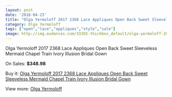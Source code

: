 ```yaml
---
layout: post
date: '2018-04-23'
title: "Olga Yermoloff 2017 2368 Lace Appliques Open Back Sweet Sleeveless Mermaid Chapel Train Ivory Illusion Bridal Gown"
category: Olga Yermoloff
tags: ["open","lace","appliques","style","sale"]
image: http://img.eudances.com/33355-thickbox_default/olga-yermoloff-2017-2368-lace-appliques-open-back-sweet-sleeveless-mermaid-chapel-train-ivory-illusion-bridal-gown.jpg
---
```

Olga Yermoloff 2017 2368 Lace Appliques Open Back Sweet Sleeveless Mermaid Chapel Train Ivory Illusion Bridal Gown

On Sales: **$348.98**
<a href="https://www.eudances.com/en/olga-yermoloff/10214-olga-yermoloff-2017-2368-lace-appliques-open-back-sweet-sleeveless-mermaid-chapel-train-ivory-illusion-bridal-gown.html"><amp-img layout="responsive" width="600" height="600" src="//img.eudances.com/33355-thickbox_default/olga-yermoloff-2017-2368-lace-appliques-open-back-sweet-sleeveless-mermaid-chapel-train-ivory-illusion-bridal-gown.jpg" alt="Olga Yermoloff 2017 2368 Lace Appliques Open Back Sweet Sleeveless Mermaid Chapel Train Ivory Illusion Bridal Gown 0" /></a>
<a href="https://www.eudances.com/en/olga-yermoloff/10214-olga-yermoloff-2017-2368-lace-appliques-open-back-sweet-sleeveless-mermaid-chapel-train-ivory-illusion-bridal-gown.html"><amp-img layout="responsive" width="600" height="600" src="//img.eudances.com/33360-thickbox_default/olga-yermoloff-2017-2368-lace-appliques-open-back-sweet-sleeveless-mermaid-chapel-train-ivory-illusion-bridal-gown.jpg" alt="Olga Yermoloff 2017 2368 Lace Appliques Open Back Sweet Sleeveless Mermaid Chapel Train Ivory Illusion Bridal Gown 1" /></a>
<a href="https://www.eudances.com/en/olga-yermoloff/10214-olga-yermoloff-2017-2368-lace-appliques-open-back-sweet-sleeveless-mermaid-chapel-train-ivory-illusion-bridal-gown.html"><amp-img layout="responsive" width="600" height="600" src="//img.eudances.com/33359-thickbox_default/olga-yermoloff-2017-2368-lace-appliques-open-back-sweet-sleeveless-mermaid-chapel-train-ivory-illusion-bridal-gown.jpg" alt="Olga Yermoloff 2017 2368 Lace Appliques Open Back Sweet Sleeveless Mermaid Chapel Train Ivory Illusion Bridal Gown 2" /></a>
<a href="https://www.eudances.com/en/olga-yermoloff/10214-olga-yermoloff-2017-2368-lace-appliques-open-back-sweet-sleeveless-mermaid-chapel-train-ivory-illusion-bridal-gown.html"><amp-img layout="responsive" width="600" height="600" src="//img.eudances.com/33358-thickbox_default/olga-yermoloff-2017-2368-lace-appliques-open-back-sweet-sleeveless-mermaid-chapel-train-ivory-illusion-bridal-gown.jpg" alt="Olga Yermoloff 2017 2368 Lace Appliques Open Back Sweet Sleeveless Mermaid Chapel Train Ivory Illusion Bridal Gown 3" /></a>
<a href="https://www.eudances.com/en/olga-yermoloff/10214-olga-yermoloff-2017-2368-lace-appliques-open-back-sweet-sleeveless-mermaid-chapel-train-ivory-illusion-bridal-gown.html"><amp-img layout="responsive" width="600" height="600" src="//img.eudances.com/33357-thickbox_default/olga-yermoloff-2017-2368-lace-appliques-open-back-sweet-sleeveless-mermaid-chapel-train-ivory-illusion-bridal-gown.jpg" alt="Olga Yermoloff 2017 2368 Lace Appliques Open Back Sweet Sleeveless Mermaid Chapel Train Ivory Illusion Bridal Gown 4" /></a>
<a href="https://www.eudances.com/en/olga-yermoloff/10214-olga-yermoloff-2017-2368-lace-appliques-open-back-sweet-sleeveless-mermaid-chapel-train-ivory-illusion-bridal-gown.html"><amp-img layout="responsive" width="600" height="600" src="//img.eudances.com/33356-thickbox_default/olga-yermoloff-2017-2368-lace-appliques-open-back-sweet-sleeveless-mermaid-chapel-train-ivory-illusion-bridal-gown.jpg" alt="Olga Yermoloff 2017 2368 Lace Appliques Open Back Sweet Sleeveless Mermaid Chapel Train Ivory Illusion Bridal Gown 5" /></a>

Buy it: [Olga Yermoloff 2017 2368 Lace Appliques Open Back Sweet Sleeveless Mermaid Chapel Train Ivory Illusion Bridal Gown](https://www.eudances.com/en/olga-yermoloff/10214-olga-yermoloff-2017-2368-lace-appliques-open-back-sweet-sleeveless-mermaid-chapel-train-ivory-illusion-bridal-gown.html "Olga Yermoloff 2017 2368 Lace Appliques Open Back Sweet Sleeveless Mermaid Chapel Train Ivory Illusion Bridal Gown")

View more: [Olga Yermoloff](https://www.eudances.com/en/167-olga-yermoloff "Olga Yermoloff")